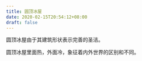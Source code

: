 ```yaml
---
title: 圆顶冰屋
date: 2020-02-15T20:54:12+08:00
draft: false
---
```


圆顶冰屋由于其建筑形状表示完善的圣洁。

圆顶冰屋里面热，外面冷，象征着内外世界的区别和不同。


